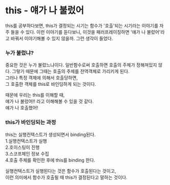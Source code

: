 # this - 얘가 나 불렀어

this를 공부하다보면, this가 결정되는 시기는 함수가 '호출'되는 시기라는 이야기를 자주 들을 수 있다.
이런 이야기를 듣다보니, 이것을 패러프레이징하면 '얘가 나 불렀어'라고 바꿔서 이야기해볼 수 있지 않을까. 그런 생각이 들었다.

### 누가 불렀냐?

중요한 것은 누가 불렀느냐이다.
일반함수로써 호출하면 호출의 주체가 정해져있지 않다.
그렇기 때문에 그때는 호출의 주체를 전역객체로 가리키게 된다.  
그러나 특정 객체에 의해서 호출당하면,  
그 호출한 객체를 this로 바인딩하게 되는 것이다.

때문에 우리는 this를 이해할 때,  
얘가 나 불렀어!! 라고 이해해볼 수 있을 것 같다.  
얘가 나 호출했어!

### this가 바인딩되는 과정

this는 실행컨텍스트가 생성되면서 binding된다.  
1.실행컨텍스트가 실행  
2.호이스팅이 진행  
3.스코프체인 정보 수집  
4.호출 주체를 확인한 후에 this를 binding 한다.

실행컨텍스트가 실행된다는 것은 함수가 호출된다는 것이고,  
이런 의미에서 함수가 호출될 때 this가 결정된다고 말하는 것이다.
